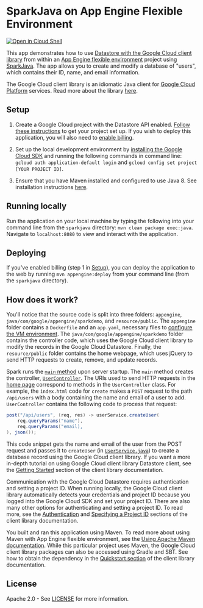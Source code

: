 # SparkJava on App Engine Flexible Environment

<a href="https://console.cloud.google.com/cloudshell/open?git_repo=https://github.com/GoogleCloudPlatform/java-docs-samples&page=editor&open_in_editor=flexible/sparkjava/README.md">
<img alt="Open in Cloud Shell" src ="http://gstatic.com/cloudssh/images/open-btn.png"></a>

This app demonstrates how to use [Datastore with the Google Cloud client
library](https://github.com/GoogleCloudPlatform/google-cloud-java/tree/master/google-cloud-datastore)
from within an [App Engine flexible
environment](https://cloud.google.com/appengine/docs/flexible/java/hello-world)
project using [SparkJava](http://sparkjava.com/). The app allows you to create
and modify a database of "users", which contains their ID, name, and email
information.

The Google Cloud client library is an idiomatic Java client for [Google Cloud
Platform](https://cloud.google.com/) services. Read more about the library
[here](https://github.com/GoogleCloudPlatform/google-cloud-java).

Setup
-----

1.  Create a Google Cloud project with the Datastore API enabled.
    [Follow these
    instructions](https://cloud.google.com/docs/authentication#preparation) to
    get your project set up. If you wish to deploy this application, you will
    also need to [enable
    billing](https://support.google.com/cloud/?rd=2#topic=6288636).

2. Set up the local development environment by [installing the Google Cloud
   SDK](https://cloud.google.com/sdk/) and running the following commands in
   command line: `gcloud auth application-default login` and `gcloud config set project [YOUR
   PROJECT ID]`.

3. Ensure that you have Maven installed and configured to use Java 8. See
   installation instructions [here](https://maven.apache.org/install.html).

Running locally
---------------

Run the application on your local machine by typing the following into your
command line from the `sparkjava` directory: `mvn clean package exec:java`.
Navigate to `localhost:8080` to view and interact with the application.

Deploying
---------

If you've enabled billing (step 1 in [Setup](#Setup)), you can deploy the
application to the web by running `mvn appengine:deploy` from your command line
(from the `sparkjava` directory).

How does it work?
-----------------

You'll notice that the source code is split into three folders: `appengine`,
`java/com/google/appengine/sparkdemo`, and `resource/public`. The `appengine`
folder contains a `Dockerfile` and an `app.yaml`, necessary files to [configure
the VM
environment](https://cloud.google.com/appengine/docs/managed-vms/config). The
`java/com/google/appengine/sparkdemo` folder contains the controller code,
which uses the Google Cloud client library to modify the records in the Google Cloud
Datastore. Finally, the `resource/public` folder contains the home webpage,
which uses jQuery to send HTTP requests to create, remove, and update records.

Spark runs the [`main`
method](https://github.com/GoogleCloudPlatform/java-docs-samples/blob/master/managedvms/sparkjava-demo/src/main/java/com/google/appengine/sparkdemo/Main.java)
upon server startup. The `main` method creates the controller,
[`UserController`](https://github.com/GoogleCloudPlatform/java-docs-samples/blob/master/managedvms/sparkjava-demo/src/main/java/com/google/appengine/sparkdemo/UserController.java).
The URIs used to send HTTP requests in the [home
page](https://github.com/GoogleCloudPlatform/java-docs-samples/blob/master/managedvms/sparkjava-demo/src/main/resources/public/index.html)
correspond to methods in the `UserController` class. For example, the
`index.html` code for `create` makes a `POST` request to the path `/api/users`
with a body containing the name and email of a user to add. `UserController`
contains the following code to process that request:

```java
post("/api/users", (req, res) -> userService.createUser(
    req.queryParams("name"),
    req.queryParams("email),
), json());
```
This code snippet gets the name and email of the user from the POST request and
passes it to `createUser` (in
[`UserService.java`](https://github.com/GoogleCloudPlatform/java-docs-samples/blob/master/managedvms/sparkjava-demo/src/main/java/com/google/appengine/sparkdemo/UserService.java))
to create a database record using the Google Cloud client library. If you want
a more in-depth tutorial on using Google Cloud client library Datastore client,
see the [Getting
Started](https://github.com/GoogleCloudPlatform/google-cloud-java/tree/master/google-cloud-datastore#getting-started)
section of the client library documentation.

Communication with the Google Cloud Datastore requires authentication and
setting a project ID. When running locally, the Google Cloud client library
automatically detects your credentials and project ID because you logged into
the Google Cloud SDK and set your project ID. There are also many other options
for authenticating and setting a project ID. To read more, see the
[Authentication](https://github.com/GoogleCloudPlatform/google-cloud-java#authentication)
and [Specifying a Project
ID](https://github.com/GoogleCloudPlatform/google-cloud-java#specifying-a-project-id)
sections of the client library documentation.

You built and ran this application using Maven. To read more about using Maven
with App Engine flexible environment, see the [Using Apache Maven
documentation](https://cloud.google.com/appengine/docs/flexible/java/using-maven).
While this particular project uses Maven, the Google Cloud client library
packages can also be accessed using Gradle and SBT.  See how to obtain the
dependency in the [Quickstart
section](https://github.com/GoogleCloudPlatform/google-cloud-java#quickstart)
of the client library documentation.

License
-------

Apache 2.0 - See
[LICENSE](https://github.com/GoogleCloudPlatform/java-docs-samples/blob/master/LICENSE)
for more information.
